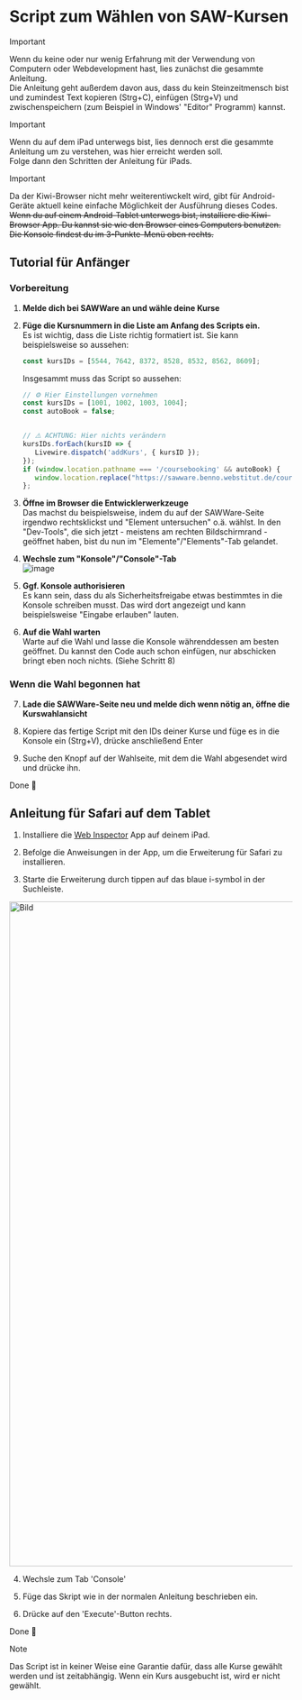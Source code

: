 # Script zum Wählen von SAW-Kursen

> [!IMPORTANT]
> Wenn du keine oder nur wenig Erfahrung mit der Verwendung von Computern oder Webdevelopment hast, lies zunächst die gesammte Anleitung. <br>
> Die Anleitung geht außerdem davon aus, dass du kein Steinzeitmensch bist und zumindest Text kopieren (Strg+C), einfügen (Strg+V) und zwischenspeichern (zum Beispiel in Windows' "Editor" Programm) kannst.

> [!IMPORTANT]
> Wenn du auf dem iPad unterwegs bist, lies dennoch erst die gesammte Anleitung um zu verstehen, was hier erreicht werden soll. <br>Folge dann den Schritten der Anleitung für iPads.

> [!IMPORTANT]
> Da der Kiwi-Browser nicht mehr weiterentiwckelt wird, gibt für Android-Geräte aktuell keine einfache Möglichkeit der Ausführung dieses Codes.
> ~~Wenn du auf einem Android-Tablet unterwegs bist, installiere die Kiwi-Browser App. Du kannst sie wie den Browser eines Computers benutzen. Die Konsole findest du im 3-Punkte-Menü oben rechts.~~

## Tutorial für Anfänger
### Vorbereitung
1. **Melde dich bei SAWWare an und wähle deine Kurse**
2. **Füge die Kursnummern in die Liste am Anfang des Scripts ein.**<br>
   Es ist wichtig, dass die Liste richtig formatiert ist. Sie kann beispielsweise so aussehen:
   
   ```js
   const kursIDs = [5544, 7642, 8372, 8528, 8532, 8562, 8609];
   ```

   Insgesammt muss das Script so aussehen:
   ```js
   // ⚙️ Hier Einstellungen vornehmen
   const kursIDs = [1001, 1002, 1003, 1004];
   const autoBook = false;


   // ⚠️ ACHTUNG: Hier nichts verändern
   kursIDs.forEach(kursID => {
      Livewire.dispatch('addKurs', { kursID });
   });
   if (window.location.pathname === '/coursebooking' && autoBook) {
      window.location.replace("https://sawware.benno.webstitut.de/coursebooking/book")
   };
    ```

3. **Öffne im Browser die Entwicklerwerkzeuge**<br>
   Das machst du beispielsweise, indem du auf der SAWWare-Seite irgendwo rechtsklickst und "Element untersuchen" o.ä. wählst. In den "Dev-Tools", die sich jetzt - meistens am rechten Bildschirmrand - geöffnet haben, bist du nun im "Elemente"/"Elements"-Tab gelandet.<br>
4. **Wechsle zum "Konsole"/"Console"-Tab**<br>
   ![image](https://github.com/user-attachments/assets/6422feff-222f-4fd2-ac30-1e8c78879cdc)
5. **Ggf. Konsole authorisieren**<br>
   Es kann sein, dass du als Sicherheitsfreigabe etwas bestimmtes in die Konsole schreiben musst. Das wird dort angezeigt und kann beispielsweise "Eingabe erlauben" lauten.
6. **Auf die Wahl warten**<br>
   Warte auf die Wahl und lasse die Konsole währenddessen am besten geöffnet. Du kannst den Code auch schon einfügen, nur abschicken bringt eben noch nichts. (Siehe Schritt 8)

### Wenn die Wahl begonnen hat
7. **Lade die SAWWare-Seite neu und melde dich wenn nötig an, öffne die Kurswahlansicht**
   
8. Kopiere das fertige Script mit den IDs deiner Kurse und füge es in die Konsole ein (Strg+V), drücke anschließend Enter
   
9. Suche den Knopf auf der Wahlseite, mit dem die Wahl abgesendet wird und drücke ihn.

Done 🤙

## Anleitung für Safari auf dem Tablet
1. Installiere die [Web Inspector](https://apps.apple.com/de/app/web-inspector/id1584825745) App auf deinem iPad.

2. Befolge die Anweisungen in der App, um die Erweiterung für Safari zu installieren.

3. Starte die Erweiterung durch tippen auf das blaue i-symbol in der Suchleiste.
  <img width="1180" alt="Bild" src="https://github.com/user-attachments/assets/b2c830b8-7f0c-42bd-8b0c-cbf25565c3a9">

4. Wechsle zum Tab 'Console'

5. Füge das Skript wie in der normalen Anleitung beschrieben ein.

6. Drücke auf den 'Execute'-Button rechts.

Done 🤙

> [!NOTE]
> Das Script ist in keiner Weise eine Garantie dafür, dass alle Kurse gewählt werden und ist zeitabhängig. Wenn ein Kurs ausgebucht ist, wird er nicht gewählt.